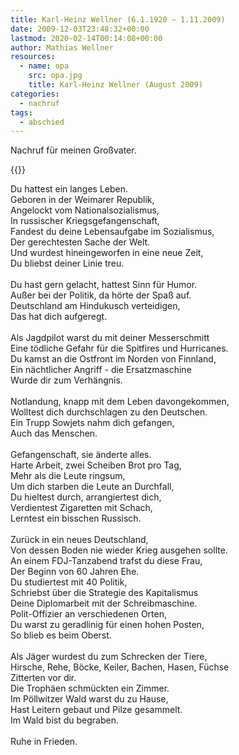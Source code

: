 ```yaml
---
title: Karl-Heinz Wellner (6.1.1920 – 1.11.2009)
date: 2009-12-03T23:48:32+00:00
lastmod: 2020-02-14T00:14:08+00:00
author: Mathias Wellner
resources:
  - name: opa
    src: opa.jpg
    title: Karl-Heinz Wellner (August 2009)
categories:
  - nachruf
tags:
  - abschied
---
```

Nachruf für meinen Großvater.
<!--more-->
{{<responsive-image name="opa">}}

Du hattest ein langes Leben.<br>
Geboren in der Weimarer Republik, <br>
Angelockt vom Nationalsozialismus,<br>
In russischer Kriegsgefangenschaft,<br>
Fandest du deine Lebensaufgabe im Sozialismus, <br>
Der gerechtesten Sache der Welt. <br>
Und wurdest hineingeworfen in eine neue Zeit,<br>
Du bliebst deiner Linie treu. <br>
<br>
Du hast gern gelacht, hattest Sinn für Humor.<br>
Außer bei der Politik, da hörte der Spaß auf.<br>
Deutschland am Hindukusch verteidigen, <br>
Das hat dich aufgeregt.<br>
<br>
Als Jagdpilot warst du mit deiner Messerschmitt<br>
Eine tödliche Gefahr für die Spitfires und Hurricanes.<br>
Du kamst an die Ostfront im Norden von Finnland,<br>
Ein nächtlicher Angriff - die Ersatzmaschine<br>
Wurde dir zum Verhängnis.<br>
<br>
Notlandung, knapp mit dem Leben davongekommen,<br>
Wolltest dich durchschlagen zu den Deutschen.<br>
Ein Trupp Sowjets nahm dich gefangen,<br>
Auch das Menschen.<br>
<br>
Gefangenschaft, sie änderte alles.<br>
Harte Arbeit, zwei Scheiben Brot pro Tag,<br>
Mehr als die Leute ringsum,<br>
Um dich starben die Leute an Durchfall,<br>
Du hieltest durch, arrangiertest dich,<br>
Verdientest Zigaretten mit Schach,<br>
Lerntest ein bisschen Russisch.<br>
<br>
Zurück in ein neues Deutschland,<br>
Von dessen Boden nie wieder Krieg ausgehen sollte.<br>
An einem FDJ-Tanzabend trafst du diese Frau,<br>
Der Beginn von 60 Jahren Ehe.<br>
Du studiertest mit 40 Politik,<br>
Schriebst über die Strategie des Kapitalismus<br>
Deine Diplomarbeit mit der Schreibmaschine.<br>
Polit-Offizier an verschiedenen Orten, <br>
Du warst zu geradlinig für einen hohen Posten,<br>
So blieb es beim Oberst.<br>
<br>
Als Jäger wurdest du zum Schrecken der Tiere,<br>
Hirsche, Rehe, Böcke, Keiler, Bachen, Hasen, Füchse<br>
Zitterten vor dir. <br>
Die Trophäen schmückten ein Zimmer.<br>
Im Pöllwitzer Wald warst du zu Hause, <br>
Hast Leitern gebaut und Pilze gesammelt.<br>
Im Wald bist du begraben.<br>
<br>
Ruhe in Frieden.<br>
